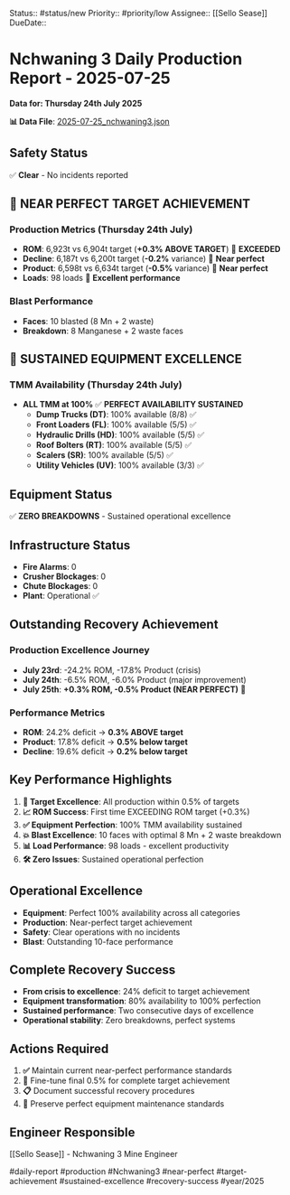 Status:: #status/new
Priority:: #priority/low
Assignee:: [[Sello Sease]]
DueDate::

# Nchwaning 3 Daily Production Report - 2025-07-25
**Data for: Thursday 24th July 2025**

**📊 Data File**: [2025-07-25_nchwaning3.json](data/2025-07-25_nchwaning3.json)

## Safety Status
✅ **Clear** - No incidents reported

## 🎯 NEAR PERFECT TARGET ACHIEVEMENT

### Production Metrics (Thursday 24th July)
- **ROM**: 6,923t vs 6,904t target (**+0.3% ABOVE TARGET**) 🎯 **EXCEEDED**
- **Decline**: 6,187t vs 6,200t target (**-0.2%** variance) 🎯 **Near perfect**
- **Product**: 6,598t vs 6,634t target (**-0.5%** variance) 🎯 **Near perfect**
- **Loads**: 98 loads 🎉 **Excellent performance**

### Blast Performance
- **Faces**: 10 blasted (8 Mn + 2 waste)
- **Breakdown**: 8 Manganese + 2 waste faces

## 🎉 SUSTAINED EQUIPMENT EXCELLENCE

### TMM Availability (Thursday 24th July)
- **ALL TMM at 100%** ✅ **PERFECT AVAILABILITY SUSTAINED**
  - **Dump Trucks (DT)**: 100% available (8/8) ✅
  - **Front Loaders (FL)**: 100% available (5/5) ✅
  - **Hydraulic Drills (HD)**: 100% available (5/5) ✅
  - **Roof Bolters (RT)**: 100% available (5/5) ✅
  - **Scalers (SR)**: 100% available (5/5) ✅
  - **Utility Vehicles (UV)**: 100% available (3/3) ✅

## Equipment Status
✅ **ZERO BREAKDOWNS** - Sustained operational excellence

## Infrastructure Status
- **Fire Alarms**: 0
- **Crusher Blockages**: 0
- **Chute Blockages**: 0
- **Plant**: Operational ✅

## Outstanding Recovery Achievement
### Production Excellence Journey
- **July 23rd**: -24.2% ROM, -17.8% Product (crisis)
- **July 24th**: -6.5% ROM, -6.0% Product (major improvement)
- **July 25th**: **+0.3% ROM, -0.5% Product (NEAR PERFECT)** 🎯

### Performance Metrics
- **ROM**: 24.2% deficit → **0.3% ABOVE target**
- **Product**: 17.8% deficit → **0.5% below target**
- **Decline**: 19.6% deficit → **0.2% below target**

## Key Performance Highlights
1. **🎯 Target Excellence**: All production within 0.5% of targets
2. **📈 ROM Success**: First time EXCEEDING ROM target (+0.3%)
3. **✅ Equipment Perfection**: 100% TMM availability sustained
4. **💥 Blast Excellence**: 10 faces with optimal 8 Mn + 2 waste breakdown
5. **📊 Load Performance**: 98 loads - excellent productivity
6. **🛠️ Zero Issues**: Sustained operational perfection

## Operational Excellence
- **Equipment**: Perfect 100% availability across all categories
- **Production**: Near-perfect target achievement
- **Safety**: Clear operations with no incidents
- **Blast**: Outstanding 10-face performance

## Complete Recovery Success
- **From crisis to excellence**: 24% deficit to target achievement
- **Equipment transformation**: 80% availability to 100% perfection
- **Sustained performance**: Two consecutive days of excellence
- **Operational stability**: Zero breakdowns, perfect systems

## Actions Required
1. **✅** Maintain current near-perfect performance standards
2. **🎯** Fine-tune final 0.5% for complete target achievement
3. **📋** Document successful recovery procedures
4. **🔧** Preserve perfect equipment maintenance standards

## Engineer Responsible
[[Sello Sease]] - Nchwaning 3 Mine Engineer

#daily-report #production #Nchwaning3 #near-perfect #target-achievement #sustained-excellence #recovery-success #year/2025